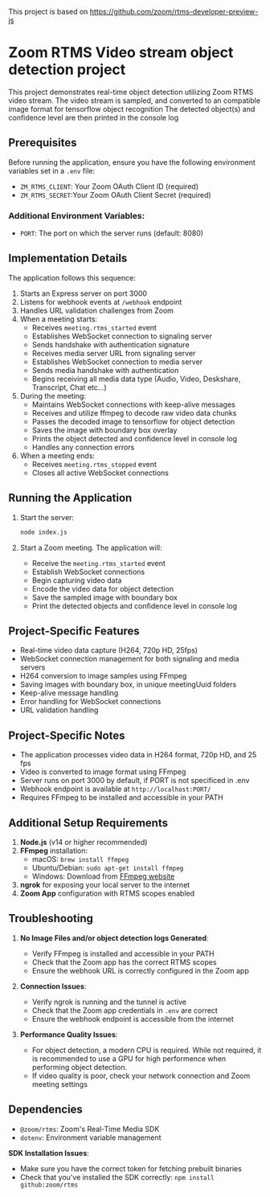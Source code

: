 This project is based on https://github.com/zoom/rtms-developer-preview-js

# Zoom RTMS Video stream object detection project

This project demonstrates real-time object detection utilizing Zoom RTMS video stream. The video stream is sampled, and converted to an compatible image format for tensorflow object recognition  The detected object(s) and confidence level are then printed in the console log

## Prerequisites

Before running the application, ensure you have the following environment variables set in a `.env` file:
- `ZM_RTMS_CLIENT`: Your Zoom OAuth Client ID (required)
- `ZM_RTMS_SECRET`:Your Zoom OAuth Client Secret (required)

### Additional Environment Variables:
- `PORT`: The port on which the server runs (default: 8080)

## Implementation Details

The application follows this sequence:

1. Starts an Express server on port 3000
2. Listens for webhook events at `/webhook` endpoint
3. Handles URL validation challenges from Zoom
4. When a meeting starts:
   - Receives `meeting.rtms_started` event
   - Establishes WebSocket connection to signaling server
   - Sends handshake with authentication signature
   - Receives media server URL from signaling server
   - Establishes WebSocket connection to media server
   - Sends media handshake with authentication
   - Begins receiving all media data type (Audio, Video, Deskshare, Transcript, Chat etc...)
5. During the meeting:  
   - Maintains WebSocket connections with keep-alive messages
   - Receives and utilize ffmpeg to decode raw video data chunks
   - Passes the decoded image to tensorflow for object detection
   - Saves the image with boundary box overlay
   - Prints the object detected and confidence level in console log
   - Handles any connection errors
6. When a meeting ends:  
   - Receives `meeting.rtms_stopped` event
   - Closes all active WebSocket connections

## Running the Application

1. Start the server:
   ```bash
   node index.js  
   ```

2. Start a Zoom meeting. The application will:  
   - Receive the `meeting.rtms_started` event
   - Establish WebSocket connections
   - Begin capturing video data
   - Encode the video data for object detection
   - Save the sampled image with boundary box
   - Print the detected objects and confidence level in console log

## Project-Specific Features  

- Real-time video data capture (H264, 720p HD, 25fps)
- WebSocket connection management for both signaling and media servers
- H264 conversion to image samples using FFmpeg
- Saving images with boundary box, in unique meetingUuid folders
- Keep-alive message handling
- Error handling for WebSocket connections
- URL validation handling

## Project-Specific Notes  

- The application processes video data in H264 format, 720p HD, and 25 fps
- Video is converted to image format using FFmpeg
- Server runs on port 3000 by default, if PORT is not specificed in .env
- Webhook endpoint is available at `http://localhost:PORT/`
- Requires FFmpeg to be installed and accessible in your PATH

## Additional Setup Requirements  

1. **Node.js** (v14 or higher recommended)
2. **FFmpeg** installation:
   - macOS: `brew install ffmpeg`
   - Ubuntu/Debian: `sudo apt-get install ffmpeg`
   - Windows: Download from [FFmpeg website](https://ffmpeg.org/download.html)
3. **ngrok** for exposing your local server to the internet
4. **Zoom App** configuration with RTMS scopes enabled

## Troubleshooting  

1. **No Image Files and/or object detection logs Generated**:
   - Verify FFmpeg is installed and accessible in your PATH
   - Check that the Zoom app has the correct RTMS scopes
   - Ensure the webhook URL is correctly configured in the Zoom app

2. **Connection Issues**:
   - Verify ngrok is running and the tunnel is active
   - Check that the Zoom app credentials in `.env` are correct
   - Ensure the webhook endpoint is accessible from the internet

3. **Performance Quality Issues**:
   - For object detection, a modern CPU is required. While not required, it is recommended to use a GPU for high performence when performing object detection.
   - If video quality is poor, check your network connection and Zoom meeting settings



## Dependencies

- `@zoom/rtms`: Zoom's Real-Time Media SDK
- `dotenv`: Environment variable management


**SDK Installation Issues**:
   - Make sure you have the correct token for fetching prebuilt binaries
   - Check that you've installed the SDK correctly: `npm install github:zoom/rtms`
